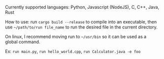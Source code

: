 Currently supported languages:
Python, Javascript (NodeJS), C, C++, Java, Rust

How to use:
run `cargo build --release` to compile into an executable, then 
use `~/path/to/run file_name` to run the desired file in the current directory. 

On linux, I recommend moving run to `~/usr/bin` so it can be used as a global command.

Ex: `run main.py`, `run hello_world.cpp`, `run Calculator.java -e foo`

